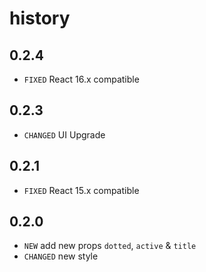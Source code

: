 # history

## 0.2.4

* `FIXED` React 16.x compatible

## 0.2.3

* `CHANGED` UI Upgrade

## 0.2.1

* `FIXED` React 15.x compatible

## 0.2.0

* `NEW` add new props `dotted`, `active` & `title`
* `CHANGED` new style
